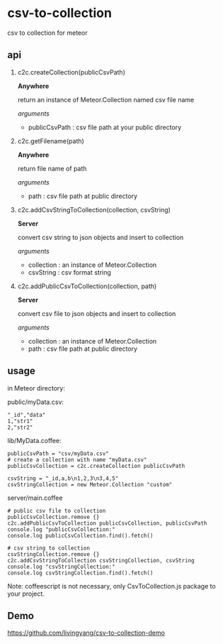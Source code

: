 csv-to-collection
===========

csv to collection for meteor

## api

1. c2c.createCollection(publicCsvPath)

	**Anywhere**

	return an instance of Meteor.Collection named csv file name

	*arguments*
	* publicCsvPath : csv file path at your public directory

2. c2c.getFilename(path)

	**Anywhere**

	return file name of path

	*arguments*
	* path : csv file path at public directory

3. c2c.addCsvStringToCollection(collection, csvString)

	**Server**

	convert csv string to json objects and insert to collection

	*arguments*
	* collection : an instance of Meteor.Collection
	* csvString : csv format string

4. c2c.addPublicCsvToCollection(collection, path)

	**Server**

	convert csv file to json objects and insert to collection

	*arguments*
	* collection : an instance of Meteor.Collection
	* path : csv file path at public directory

## usage

in Meteor directory:

public/myData.csv:

	"_id","data"
	1,"str1"
	2,"str2"

lib/MyData.coffee:

	publicCsvPath = "csv/myData.csv"
	# create a collection with name "myData.csv"
	publicCsvCollection = c2c.createCollection publicCsvPath

	csvString = "_id,a,b\n1,2,3\n3,4,5"
	csvStringCollection = new Meteor.Collection "custom"

server/main.coffee

	# public csv file to collection
	publicCsvCollection.remove {}
	c2c.addPublicCsvToCollection publicCsvCollection, publicCsvPath
	console.log "publicCsvCollection:"
	console.log publicCsvCollection.find().fetch()

	# csv string to collection
	csvStringCollection.remove {}
	c2c.addCsvStringToCollection csvStringCollection, csvString
	console.log "csvStringCollection:"
	console.log csvStringCollection.find().fetch()


Note: coffeescript is not necessary, only CsvToCollection.js package to your project.

## Demo
<https://github.com/livingyang/csv-to-collection-demo>

